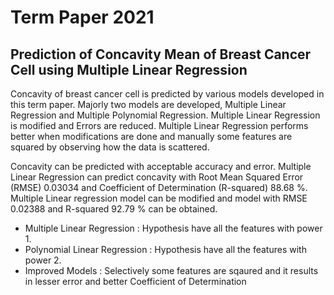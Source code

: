 # Term Paper 2021 
## Prediction of Concavity Mean of Breast Cancer Cell using Multiple Linear Regression
Concavity of breast cancer cell is predicted by various models developed in this
term paper. Majorly two models are developed, Multiple Linear Regression and
Multiple Polynomial Regression. Multiple Linear Regression is modified and
Errors are reduced. Multiple Linear Regression performs better when
modifications are done and manually some features are squared by observing
how the data is scattered.

Concavity can be predicted with acceptable accuracy and error. Multiple Linear
Regression can predict concavity with Root Mean Squared Error (RMSE)
0.03034 and Coefficient of Determination (R-squared) 88.68 %. Multiple Linear
regression model can be modified and model with RMSE 0.02388 and R-squared 92.79
% can be obtained.

* Multiple Linear Regression : Hypothesis have all the features with power 1.
* Polynomial Linear Regression : Hypothesis have all the features with power 2.
* Improved Models : Selectively some features are sqaured and it results in lesser error and better Coefficient of Determination



